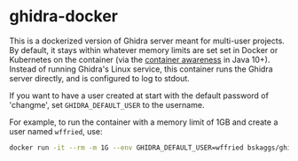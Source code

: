 # ghidra-docker

This is a dockerized version of Ghidra server meant for multi-user projects.  By default, it stays within whatever memory limits are set set in Docker or Kubernetes on the container (via the [container awareness](https://blog.docker.com/2019/04/improved-docker-container-integration-with-java-10/) in Java 10+).  Instead of running Ghidra's Linux service, this container runs the Ghidra server directly, and is configured to log to stdout.

If you want to have a user created at start with the default password of 'changme', set `GHIDRA_DEFAULT_USER` to the username.

For example, to run the container with a memory limit of 1GB and create a user named `wffried`, use:

```bash
docker run -it --rm -m 1G --env GHIDRA_DEFAULT_USER=wffried bskaggs/ghidra
```

